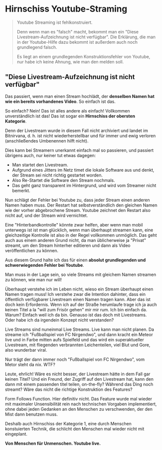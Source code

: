 # Hirnschiss Youtube-Straming

> Youtube Streaming ist fehlkonstruiert.
>
> Denn wenn man es "falsch" macht, bekommt man ein "Diese Livestream-Aufzeichnung ist nicht verfügbar".
> Die Erklärung, die man in der Youtube-Hilfe dazu bekommt ist außerdem auch noch grundlegend falsch.
>
> Es liegt an einem grundlegenden Konstruktionsfehler von Youtube, nur habe ich keine Ahnung, wie man den melden soll.

## "Diese Livestream-Aufzeichnung ist nicht verfügbar"

Das passiert, wenn man einen Stream hochlädt, der **denselben Namen hat wie ein bereits vorhandenes Video**.  So einfach ist das.

So einfach?  Nein!  Das ist alles andere als einfach!
Vollkommen unverständlich ist das!  Das ist sogar ein **Hirnschiss der obersten Kategorie**.

Denn der Livestream wurde in diesem Fall nicht archiviert und landet im Bitnirvana,
d. h. ist nicht wiederherstellbar und für immer und ewig verloren (anschließendes Umbenennen hilft nicht).

Dies kann bei Streamern unerkannt einfach mal so passieren, und passiert übrigens auch, nur keiner tut etwas dagegen:

- Man startet den Livestream.
- Aufgrund eines Jitters im Netz timet die lokale Software aus und denkt, der Stream sei nicht richtig gestartet worden.
- Also Re-Startet die Software den Stream nochmals.
- Das geht ganz transparent im Hintergrund, und wird vom Streamer nicht bemerkt.

Nun schlägt der Fehler bei Youtube zu, dass jeder Stream einen anderen Namen haben muss.
Der Restart hat selbstverständlich den gleichen Namen wie der vorher abgebrochene Stream.
Youtube zeichnet den Restart also nicht auf, und der Stream wird vernichtet.

Eine "Hinterbandkontrolle" könnte zwar helfen, aber wenn man mobil unterwegs ist ist man glücklich,
wenn man überhaupt streamen kann, eine gleichzeitige Kontrolle ist also in der Regel vollkommen unmöglich.
Das geht auch aus einem anderen Grund nicht, da man üblicherweise ja "Privat" streamt,
um den Stream hinterher editieren und dann als Video veröffentlichen zu können.

Aus diesem Grund halte ich das für einen **absolut grundlegenden und schwerwiegenden Fehler bei Youtube**.

Man muss in der Lage sein, so viele Streams mit gleichem Namen streamen zu können, wie man nur will!

Überhaupt verstehe ich im Leben nicht, wieso ein Stream überhaupt einen Namen tragen muss!
Ich verstehe zwar die Intention dahinter, dass ein öffentlich verfügbarer Livestream einen Namen tragen kann.
Aber das ist doch kein Erfordernis.
Wenn ich auf der Straße herumlaufe trage ich ja auch keinen Titel a la "will zum Frisör gehen" mir mir rum.
Ich bin einfach da.  Warum?  Einfach weil ich da bin.  Genauso ist das doch mit Livestreams.
Oder habe ich da irgendein Konzept nicht verstanden?

Live Streams sind nuneinmal Live Streams.  Live kann man nicht planen.
Da streame ich "Fußballspiel von FC Nirgendwo",
und dann kracht ein Meteor live und in Farbe mitten aufs Spielfeld und das wird ein superaktueller Livestream,
mit fliegenden verbrannten Leichenteilen, viel Blut und Gore, also wunderbar viral.

Nur trägt der dann immer noch "Fußballspiel von FC Nirgendwo", vom Metor steht da nix.  WTF?

Leute, ehrlich!  Wäre es nicht besser, der Livestream hätte in dem Fall gar keinen Titel?
Und ein Freund, der Zugriff auf den Livestream hat, kann den dann mit einem passenden titel teilen, on-the-fly?
Während das Ding noch streamt?  Wäre das nicht die richtige Konstruktion des Features?

Form Follows Function.  Hier definitiv nicht.
Das Feature wurde mal wieder mit maximaler Unsensibilität rein nach technischen Vorgaben implementiert,
ohne dabei jeden Gedanken an den Menschen zu verschwenden, der den Mist dann benutzen muss.

Deshalb auch Hirnschiss der Kategorie 1,
eine durch Menschen konstuierten Technik,
die schlicht den Menschen mal wieder nicht mit eingeplant.

**Von Menschen für Unmenschen.  Youtube live.**

